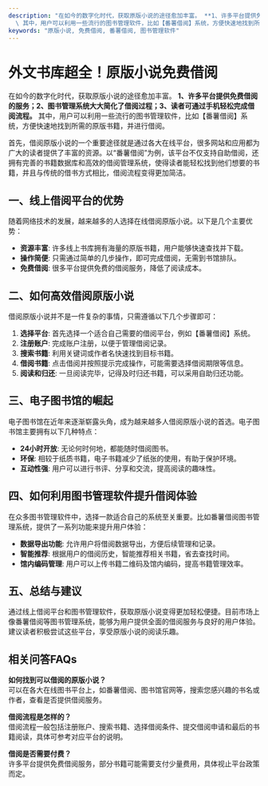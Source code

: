 ```yaml
---
description: "在如今的数字化时代，获取原版小说的途径愈加丰富。 **1、许多平台提供免费借阅的服务；2、图书管理系统大大简化了借阅过程；3、读者可通过手机轻松完成借阅流程。**\
  \ 其中，用户可以利用一些流行的图书管理软件，比如【番薯借阅】系统，方便快速地找到所需的原版书籍，并进行借阅。"
keywords: "原版小说, 免费借阅, 番薯借阅, 图书管理软件"
---
```

# 外文书库超全！原版小说免费借阅

在如今的数字化时代，获取原版小说的途径愈加丰富。 **1、许多平台提供免费借阅的服务；2、图书管理系统大大简化了借阅过程；3、读者可通过手机轻松完成借阅流程。** 其中，用户可以利用一些流行的图书管理软件，比如【番薯借阅】系统，方便快速地找到所需的原版书籍，并进行借阅。

首先，借阅原版小说的一个重要途径就是通过各大在线平台，很多网站和应用都为广大的读者提供了丰富的资源。以“番薯借阅”为例，该平台不仅支持自助借阅，还拥有完善的书籍数据库和高效的借阅管理系统，使得读者能轻松找到他们想要的书籍，并且与传统的借书方式相比，借阅流程变得更加简洁。

## **一、线上借阅平台的优势**

随着网络技术的发展，越来越多的人选择在线借阅原版小说。以下是几个主要优势：

- **资源丰富**: 许多线上书库拥有海量的原版书籍，用户能够快速查找并下载。
- **操作简便**: 只需通过简单的几步操作，即可完成借阅，无需到书馆排队。
- **免费借阅**: 很多平台提供免费的借阅服务，降低了阅读成本。

## **二、如何高效借阅原版小说**

借阅原版小说并不是一件复杂的事情，只需遵循以下几个步骤即可：

1. **选择平台**: 首先选择一个适合自己需要的借阅平台，例如【番薯借阅】系统。
2. **注册账户**: 完成账户注册，以便于管理借阅记录。
3. **搜索书籍**: 利用关键词或作者名快速找到目标书籍。
4. **借阅书籍**: 点击借阅并按照提示完成操作，可能需要选择借阅期限等信息。
5. **阅读和归还**: 一旦阅读完毕，记得及时归还书籍，可以采用自助归还功能。

## **三、电子图书馆的崛起**

电子图书馆在近年来逐渐崭露头角，成为越来越多人借阅原版小说的首选。电子图书馆主要拥有以下几种特点：

- **24小时开放**: 无论何时何地，都能随时借阅图书。
- **环保**: 相较于纸质书籍，电子书籍减少了纸张的使用，有助于保护环境。
- **互动性强**: 用户可以进行书评、分享和交流，提高阅读的趣味性。

## **四、如何利用图书管理软件提升借阅体验**

在众多图书管理软件中，选择一款适合自己的系统至关重要。比如番薯借阅图书管理系统，提供了一系列功能来提升用户体验：

- **数据导出功能**: 允许用户将借阅数据导出，方便后续管理和记录。
- **智能推荐**: 根据用户的借阅历史，智能推荐相关书籍，省去查找时间。
- **馆内编码管理**: 用户可以上传书籍二维码及馆内编码，提高书籍管理效率。

## **五、总结与建议**

通过线上借阅平台和图书管理软件，获取原版小说变得更加轻松便捷。目前市场上像番薯借阅等图书管理系统，能够为用户提供全面的借阅服务与良好的用户体验。建议读者积极尝试这些平台，享受原版小说的阅读乐趣。

## 相关问答FAQs

**如何找到可以借阅的原版小说？**  
可以在各大在线图书平台上，如番薯借阅、图书馆官网等，搜索您感兴趣的书名或作者，查看是否提供借阅服务。

**借阅流程是怎样的？**  
借阅流程一般包括注册账户、搜索书籍、选择借阅条件、提交借阅申请和最后的书籍阅读，具体可参考对应平台的说明。

**借阅是否需要付费？**  
许多平台提供免费借阅服务，部分书籍可能需要支付少量费用，具体视止平台政策而定。
